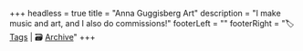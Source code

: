 +++
headless = true
title = "Anna Guggisberg Art"
description = "I make music and art, and I also do commissions!"
footerLeft = ""
footerRight = "🏷️ [Tags](/tags/) | 🗃️ [Archive](/posts/)"
+++
